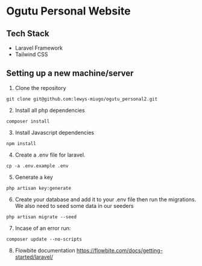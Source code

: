 # Ogutu Personal Website

## Tech Stack
- Laravel Framework
- Tailwind CSS
<!-- - Filament PHP - For admin dashboar -->


## Setting up  a new machine/server
1. Clone the repository
```
git clone git@github.com:lewys-miugo/ogutu_personal2.git
```
2. Install all php dependencies
```
composer install
```
3. Install Javascript dependencies
```
npm install
```
4. Create a .env file for laravel.
```
cp -a .env.example .env
```
5. Generate a key
```
php artisan key:generate
```

6. Create your database and add it to your .env file then run the migrations. We also need to seed some data in our seeders
``` 
php artisan migrate --seed
```
7. Incase of an error run:
```
composer update --no-scripts
```
8. Flowbite documentation
https://flowbite.com/docs/getting-started/laravel/
